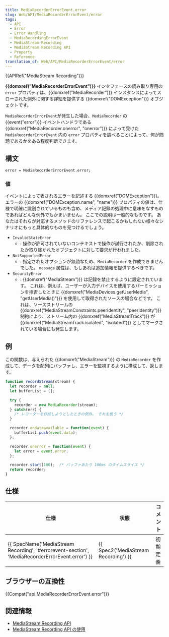 ```yaml
---
title: MediaRecorderErrorEvent.error
slug: Web/API/MediaRecorderErrorEvent/error
tags:
  - API
  - Error
  - Error Handling
  - MediaRecordingErrorEvent
  - MediaStream Recording
  - MediaStream Recording API
  - Property
  - Reference
translation_of: Web/API/MediaRecorderErrorEvent/error
---
```

{{APIRef("MediaStream Recording")}}

**{{domxref("MediaRecorderErrorEvent")}}** インタフェースの読み取り専用の `error` プロパティは、{{domxref("MediaRecorder")}} インスタンスによってスローされた例外に関する詳細を提供する {{domxref("DOMException")}} オブジェクトです。

`Media​Recorder​Error​Event​` が発生した場合、`MediaRecorder` の {{event("error")}} イベントハンドラである {{domxref("MediaRecorder.onerror", "onerror")}} によって受けた `MediaRecorderErrorEvent` 内の `error` プロパティを調べることによって、何が問題であるかをある程度判断できます。

## 構文

```
error = MediaRecorderErrorEvent.error;
```

### 値

イベントによって表されるエラーを記述する {{domxref("DOMException")}}。 エラーの {{domxref("DOMException.name", "name")}} プロパティの値は、仕様で明確に識別されているものも含め、メディア記録の処理中に意味をなすものであればどんな例外でもかまいません。 ここでの説明は一般的なものです。 あなたはそれらが対応するメソッドのリファレンスで起こるかもしれない様々なシナリオにもっと具体的なものを見つけるでしょう。

- `InvalidStateError`
  - : 操作が許可されていないコンテキストで操作が試行されたか、削除されたか取り除かれたオブジェクトに対して要求が行われました。
- `NotSupportedError`
  - : 指定されたオプションが無効なため、`MediaRecorder` を作成できませんでした。 `message` 属性は、もしあれば追加情報を提供するべきです。
- `SecurityError`
  - : {{domxref("MediaStream")}} は記録を禁止するように設定されています。 これは、例えば、ユーザーが入力デバイスを使用するパーミッションを拒否したときに {{domxref("MediaDevices.getUserMedia", "getUserMedia()")}} を使用して取得されたソースの場合などです。 これは、ソースストリームの {{domxref("MediaStreamConstraints.peerIdentity", "peerIdentity")}} 制約により、ストリーム内の {{domxref("MediaStreamTrack")}} が {{domxref("MediaStreamTrack.isolated", "isolated")}} としてマークされている場合にも発生します。

## 例

この関数は、与えられた {{domxref("MediaStream")}} の `MediaRecorder` を作成して、データを配列にバッファし、エラーを監視するように構成して、返します。

```js
function recordStream(stream) {
  let recorder = null;
  let bufferList = [];

  try {
    recorder = new MediaRecorder(stream);
  } catch(err) {
    /* レコーダーを作成しようとしたときの例外。 それを扱う */
  }

  recorder.ondataavailable = function(event) {
    bufferList.push(event.data);
  };

  recorder.onerror = function(event) {
    let error = event.error;
  };

  recorder.start(100);  /* バッファあたり 100ms のタイムスライス */
  return recorder;
}
```

## 仕様

| 仕様                                                                                                                             | 状態                                             | コメント |
| -------------------------------------------------------------------------------------------------------------------------------- | ------------------------------------------------ | -------- |
| {{ SpecName('MediaStream Recording', '#errorevent-section', 'MediaRecorderErrorEvent.error') }} | {{ Spec2('MediaStream Recording') }} | 初期定義 |

## ブラウザーの互換性

{{Compat("api.MediaRecorderErrorEvent.error")}}

## 関連情報

- [MediaStream Recording API](/ja/docs/Web/API/MediaStream_Recording_API)
- [Media​Stream Recording API の使用](/ja/docs/Web/API/MediaStream_Recording_API/Using_the_MediaStream_Recording_API)
